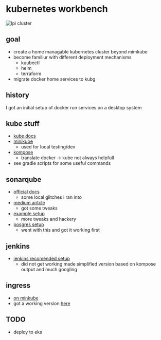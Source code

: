 # kubernetes workbench
![lpi cluster](docs/img/pi-kube.jpg?raw=true)

## goal
- create a home managable kubernetes cluster beyond mimkube
- become familiur with different deployment mechanisms
    - kuubectl
    - helm
    - terraform
- migrate docker home services to kubg

## history
I got an initial setup of docker run services on a desktop system

## kube stuff
- [kube docs](https://kubernetes.io/docs/home/)
- [minikube](https://minikube.sigs.k8s.io/docs/)
    - used for local testing/dev
- [kompose](https://kubernetes.io/docs/tasks/configure-pod-container/translate-compose-kubernetes/) 
    - translate docker -> kube not always helpfull
- see gradle scripts for some useful commands

## sonarqube
- [official docs](https://docs.sonarsource.com/sonarqube/latest/setup-and-upgrade/deploy-on-kubernetes/deploy-sonarqube-on-kubernetes/?gads_campaign=SQ-Hroi-PMax&gads_ad_group=Global&gads_keyword=&gclid=EAIaIQobChMIj7njhtaugQMVLofCCB1hZgc_EAAYAiAAEgLCnfD_BwE)
    - some local glitches i ran into
- [medium aritcle](https://medium.com/codex/easy-deploy-sonarqube-on-kubernetes-with-yaml-configuration-27f5adc8de90)
    - got some tweaks
- [example setup](https://github.com/doctor500/sonarqube-on-kubernetes)
    - more tweaks and hackery
- [posgres setup](https://adamtheautomator.com/postgres-to-kubernetes/)
    - went with this and got it working first

## jenkins
- [jenkins recomended setup](https://www.jenkins.io/doc/book/installing/kubernetes/)
    - did not get working made simplified version based on kompose output and much googling

## ingress
- [on minkube](https://kubernetes.io/docs/tasks/access-application-cluster/ingress-minikube/)
- got a working version [here](https://stackoverflow.com/questions/51751462/nginx-ingress-jenkins-path-rewrite-configuration-not-working)

## TODO
- deploy to eks
